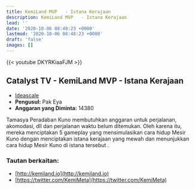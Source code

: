 ```yaml
---
title: KemiLand MVP   - Istana Kerajaan
description: KemiLand MVP   - Istana Kerajaan
lead: ''
date: '2020-10-06 08:48:23 +0000'
lastmod: '2020-10-06 08:48:23 +0000'
draft: 'false'
images: []
---
```


{{&lt;  youtube DKYRKiaaFJM &gt;}}

## Catalyst TV - KemiLand MVP - Istana Kerajaan

- [Ideascale](https://cardano.ideascale.com/c/idea/416389)
- **Pengusul:** Pak Eya
- **Anggaran yang Diminta:** 14380

Tamasya Peradaban Kuno membutuhkan anggaran untuk perjalanan, akomodasi, dll dan perjalanan waktu belum ditemukan. Oleh karena itu, mereka menciptakan 5 gameplay yang mensimulasikan cara hidup Mesir Kuno dengan menciptakan istana kerajaan yang mewah dan menunjukkan cara hidup Mesir Kuno di istana tersebut .

### Tautan berkaitan:

- [http://kemiland.io](http://kemiland.io)
- [https://twitter.com/KemiMeta](https://twitter.com/KemiMeta)
